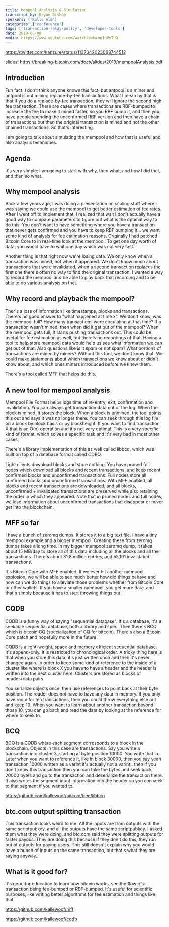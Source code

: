 ```yaml
---
title: Mempool Analysis & Simulation
transcript_by: Bryan Bishop
speakers: ['Kalle Alm']
categories: ['conference']
tags: ['transaction-relay-policy', 'developer-tools']
date: 2019-06-08
media: https://www.youtube.com/watch?v=Mznn1uVyTUQ
---
```


<https://twitter.com/kanzure/status/1137342023063744512>

slides: <https://breaking-bitcoin.com/docs/slides/2019/mempoolAnalysis.pdf>

## Introduction

Fun fact: I don't think anyone knows this fact, but antpool is a miner and antpool is not mining replace-by-fee transactions. What I mean by that is that if you do a replace-by-fee transaction, they will ignore the second high fee transaction. There are cases where transactions are RBF-bumped to increase the fee to make it mined faster, so you RBF bump it, and then you have people spending the unconfirmed RBF version and then have a chain of transactions but then the original transaction is mined and not the other chained transactions. So that's interesting.

I am going to talk about simulating the mempool and how that is useful and also analysis techniques.

## Agenda

It's very simple: I am going to start with why, then what, and how I did that, and then so what.

## Why mempool analysis

Back a few years ago, I was doing a presentation on scaling stuff where I was saying we could use the mempool to get better estimation of fee rates. After I went off to implement that, I realized that wait I don't actually have a good way to compare parameters to figure out what is the optimal way to do this. You don't want to have something where you have a transaction that never gets confirmed and you have to keep RBF bumping it... we want some kind of analysis for fee estimation reasons. Originally I had patched Bitcoin Core to in real-time look at the mempool. To get one day worth of data, you would have to wait one day which was not very fast.

Another thing is that right now we're losing data. We only know when a transaction was mined, not when it appeared. We don't know much about transactions that were invalidated, when a second transaction replaces the first one there's often no way to find the original transaction. I wanted a way to record the mempool and be able to play back that recording and to be able to do various analysis on that.

## Why record and playback the mempool?

Ther's a loss of information like timestamps, blocks and transactions. There's no good answer to "what happened at time x". We don't know, was the mempool full? How many transactions were circulating at that time? If a transaction wasn't mined, then when did it get out of the mempool? When the mempool gets full, it starts pushing transactions out. This could be useful for fee estimation as well, but there's no recordings of that. Having a tool to help store mempool data would help us see what information we can get out of that. Also questions like is it spam or not spam? What portions of transactions are mined by miners? Without this tool, we don't know that. We could make statements about which transactions we knew about or didn't know about, and which ones miners introduced before we knew them.

There's a tool called MFF that helps do this.

## A new tool for mempool analysis

Mempool File Format helps logs time of re-entry, exit, confirmation and invalidation. You can always get transaction data out of the log. When the block is mined, it stores the block. When a block is unmined, the tool points this out and says it was no longer there. You can seek through this log file on a block by block basis or by blockheight. If you want to find transaction X that is an O(n) operation and it's not very optimal. This is a very specific kind of format, which solves a specific task and it's very bad in most other cases.

There's a library implementation of this as well called libbcq, which was built on top of a database format called CDBQ.

Light clients download blocks and store nothing. You have pruned full nodes which download all blocks and recent transactions, and keep recent confirmed blocks and unconfirmed transactions. Full nodes store all confirmed blocks and unconfirmed transactions. With MFF enabled, all blocks and recent transactions are downloaded, and all blocks, unconfirmed + invalidated transactions are preserved while also retaining the order in which they appeared. Note that in pruned nodes and full nodes, we lose information about unconfirmed transactions that disappear or never get into the blockchain.

## MFF so far

I have a bunch of zeromq dumps. It stores it to a big text file. I have a tiny mempool example and a bigger mempool. Creating these from zeromq dumps takes a long time. In my bigger mempool zeromq dump, it takes about 15 MB/day to store all of this data including all the blocks and all the transactions. There's about 31.8 million entries, and 55,101 invalidated transactions.

It's Bitcoin Core with MFF enabled. If we ever hit another mempool explosion, we will be able to see much better how did things behave and how can we do things to alleviate those problems whether from Bitcoin Core or other wallets. If you have a smaller mempool, you get more data, and that's simply because it has to start throwing things out.

## CQDB

CQDB is a funny way of saying "sequential database". It's a database, it's a seekable sequential database, both a library and spec. Then there's BCQ which is bitcoin CQ (specialization of CQ for bitcoin). There's also a Bitcoin Core patch and hopefully more in the future.

CQDB is a light-weight, space and memory efficient sequential database. It's append-only. It is restricted to chronological order. A tricky thing here is that when you store this data, it's just written once and then it's never changed again. In order to keep some kind of reference to the inside of a cluster like where is block X you have to have a header and the header is written into the next cluster here. Clusters are stored as blocks of header+data pairs.

You serialize objects once, then use references to point back at their byte position. The reader does not have to have any data in memory. If you only have room for ten transactions, then you could throw everything else out and keep 10. When you want to learn about another transaction beyond those 10, you can go back and read the data by looking at the reference for where to seek to.

## BCQ

BCQ is a CQDB where each segment corresponds to a block in the blockchain. Objects in this case are transactions. Say you write a transaction into cluster 3, starting at byte position 10000. You write that in. Later when you want to reference it, like in block 30000, then you say yeah transaction 10000 written as a varint it's actually not a varint.. then if you don't know this transaction then you can take the bytes and seek back 20000 bytes and go to the transaction and deserialize the transaction there. It also writes the segment input information into the header so you can seek to that segment if you wanted to.

<https://github.com/kallewoof/bitcoin/tree/libbcq>

## btc.com output splitting transaction

This transaction looks weird to me. All the inputs are from outputs with the same scriptpubkey, and all the outputs have the same scriptpubkey. I asked them what they were doing, and btc.com said they were splitting outputs for faster payous. They are doing this because if they don't do this, they run out of outputs for paying users. This still doesn't explain why you would have a bunch of inputs on the same transaction, but that's what they are saying anyway...

## What is it good for?

It's good for education to learn how bitcoin works, see the flow of a transaction being fee-bumped or RBF-bumped. It's useful for scientific purposes, like writing better algorithms for fee estimation and things like that.

<https://github.com/kallewoof/mff>

<https://github.com/kallewoof/cqdb>
